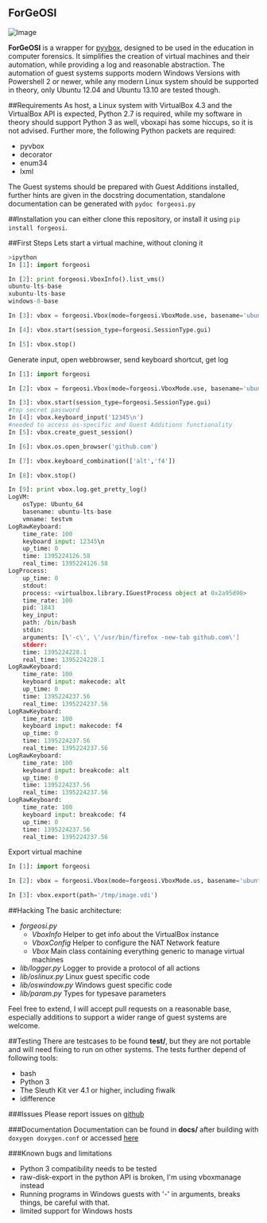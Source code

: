 ForGeOSI
--------
![Image](http://max.fauiwg.de/forgeosi/logo256.png?raw=true)

__ForGeOSI__ is a wrapper for [pyvbox](https://github.com/mjdorma/pyvbox), designed to be used in the education in computer forensics. It simplifies the creation of virtual machines and their automation, while providing a log and reasonable abstraction.
The automation of guest systems supports modern Windows Versions with Powershell 2 or newer, while any modern Linux system should be supported in theory, only Ubuntu 12.04 and Ubuntu 13.10 are tested though.

##Requirements
As host, a Linux system with VirtualBox 4.3 and the VirtualBox API is expected, Python 2.7 is required, while my software in theory should support Python 3 as well, vboxapi has some hiccups, so it is not advised.
Further more, the following Python packets are required:
* pyvbox
* decorator
* enum34
* lxml

The Guest systems should be prepared with Guest Additions installed, further hints are given in the docstring documentation, standalone documentation can be generated with `pydoc forgeosi.py`

##Installation
you can either clone this repository, or install it using `pip install forgeosi`.

##First Steps
Lets start a virtual machine, without cloning it

```python
>ipython
In [1]: import forgeosi

In [2]: print forgeosi.VboxInfo().list_vms()
ubuntu-lts-base
xubuntu-lts-base
windows-8-base

In [3]: vbox = forgeosi.Vbox(mode=forgeosi.VboxMode.use, basename='ubuntu-lts-base')

In [4]: vbox.start(session_type=forgeosi.SessionType.gui)

In [5]: vbox.stop()
```

Generate input, open webbrowser, send keyboard shortcut, get log

```python
In [1]: import forgeosi

In [2]: vbox = forgeosi.Vbox(mode=forgeosi.VboxMode.use, basename='ubuntu-lts-base')

In [3]: vbox.start(session_type=forgeosi.SessionType.gui)
#top secret password
In [4]: vbox.keyboard_input('12345\n')
#needed to access os-specific and Guest Additions functionality
In [5]: vbox.create_guest_session()

In [6]: vbox.os.open_browser('github.com')

In [7]: vbox.keyboard_combination(['alt','f4'])

In [8]: vbox.stop()

In [9]: print vbox.log.get_pretty_log()
LogVM:
	osType: Ubuntu_64
	basename: ubuntu-lts-base
	vmname: testvm
LogRawKeyboard:
	time_rate: 100
	keyboard input: 12345\n
	up_time: 0
	time: 1395224126.58
	real_time: 1395224126.58
LogProcess:
	up_time: 0
	stdout: 
	process: <virtualbox.library.IGuestProcess object at 0x2a95d90>
	time_rate: 100
	pid: 1843
	key_input: 
	path: /bin/bash
	stdin: 
	arguments: [\'-c\', \'/usr/bin/firefox -new-tab github.com\']
	stderr: 
	time: 1395224228.1
	real_time: 1395224228.1
LogRawKeyboard:
	time_rate: 100
	keyboard input: makecode: alt
	up_time: 0
	time: 1395224237.56
	real_time: 1395224237.56
LogRawKeyboard:
	time_rate: 100
	keyboard input: makecode: f4
	up_time: 0
	time: 1395224237.56
	real_time: 1395224237.56
LogRawKeyboard:
	time_rate: 100
	keyboard input: breakcode: alt
	up_time: 0
	time: 1395224237.56
	real_time: 1395224237.56
LogRawKeyboard:
	time_rate: 100
	keyboard input: breakcode: f4
	up_time: 0
	time: 1395224237.56
	real_time: 1395224237.56

```

Export virtual machine
```python
In [1]: import forgeosi

In [2]: vbox = forgeosi.Vbox(mode=forgeosi.VboxMode.us, basename='ubuntu-lts-base')

In [3]: vbox.export(path='/tmp/image.vdi')
```

##Hacking
The basic architecture:
* _forgeosi.py_
	* _VboxInfo_
	  Helper to get info about the VirtualBox instance
	* _VboxConfig_
	  Helper to configure the NAT Network feature
	* _Vbox_
	  Main class containing everything generic to manage virtual machines
* _lib/logger.py_
  Logger to provide a protocol of all actions
* _lib/oslinux.py_
  Linux guest specific code
* _lib/oswindow.py_
  Windows guest specific code
* _lib/param.py_
  Types for typesave parameters

Feel free to extend, I will accept pull requests on a reasonable base, especially additions to support a wider range of guest systems are welcome. 

##Testing
There are testcases to be found __test/__, but they are not portable
and will need fixing to run on other systems. The tests further depend of following tools:
* bash
* Python 3
* The Sleuth Kit ver 4.1 or higher, including fiwalk
* idifference

###Issues
Please report issues on [github](https://github.com/maxfragg/ForgeOSI/issues)

###Documentation
Documentation can be found in __docs/__ after building with `doxygen doxygen.conf` or accessed [here](http://max.fauiwg.de/forgeosi/index.html)


###Known bugs and limitations
* Python 3 compatibility needs to be tested
* raw-disk-export in the python API is broken, I'm using vboxmanage instead
* Running programs in Windows guests with '-' in arguments, breaks things, be careful with that.
* limited support for Windows hosts

